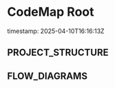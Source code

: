 # CodeMap Root
timestamp: 2025-04-10T16:16:13Z

## PROJECT_STRUCTURE
<!-- Define your project structure here -->

## FLOW_DIAGRAMS
<!-- Add your flow diagrams here -->
